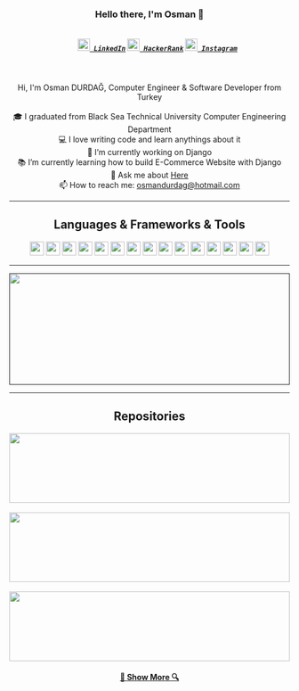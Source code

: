 <h3 align="center">Hello there, I'm Osman 👋</h3>
<h5 align="center">
  <code>
    <a href="https://www.linkedin.com/in/osmandurdag/" title="LinkedIn"><img width="22" src="https://github.com/zumrudu-anka/zumrudu-anka/blob/master/images/linkedin.svg"> LinkedIn</a></code>
  <code><a href="https://www.hackerrank.com/zumrudu_anka" title="HackerRank Profile"><img width="22" src="https://github.com/zumrudu-anka/zumrudu-anka/blob/master/images/hackerrank.png"> HackerRank</a></code>
  <code><a href="https://www.instagram.com/osman__durdag/" title="Instagram Profile"><img width="22" src="https://github.com/zumrudu-anka/zumrudu-anka/blob/master/images/instagram.svg"> Instagram</a></code>
</h5>
<br>
<p align="center">
  Hi, I'm Osman DURDAĞ, Computer Engineer & Software Developer from Turkey
  <br>
  <br>
  🎓 I graduated from Black Sea Technical University Computer Engineering Department
  <br>
  💻 I love writing code and learn anythings about it
  <br>
  🔬 I’m currently working on Django
  <br>
  📚 I’m currently learning how to build E-Commerce Website with Django
  <br>
  💬 Ask me about <a href="https://github.com/zumrudu-anka/zumrudu-anka/issues" title="Issues">Here</a>
  <br>
  📫 How to reach me: <a href="mailto: osmandurdag@hotmail.com">osmandurdag@hotmail.com</a>
</p>

<hr>

<h2 align="center">Languages & Frameworks & Tools</h2>

<p align="center">
  <code><img height="25" src="https://github.com/zumrudu-anka/zumrudu-anka/blob/master/images/c.svg"></code>
  <code><img height="25" src="https://github.com/zumrudu-anka/zumrudu-anka/blob/master/images/cpp.svg"></code>
  <code><img height="25" src="https://github.com/zumrudu-anka/zumrudu-anka/blob/master/images/cSharp.svg"></code>
  <code><img height="25" src="https://github.com/zumrudu-anka/zumrudu-anka/blob/master/images/python.svg"></code>
  <code><img height="25" src="https://github.com/zumrudu-anka/zumrudu-anka/blob/master/images/django.svg"></code>
  <code><img height="25" src="https://github.com/zumrudu-anka/zumrudu-anka/blob/master/images/javascript.svg"></code>
  <code><img height="25" src="https://github.com/zumrudu-anka/zumrudu-anka/blob/master/images/html5.svg"></code>
  <code><img height="25" src="https://github.com/zumrudu-anka/zumrudu-anka/blob/master/images/css.svg"></code>
  <code><img height="25" src="https://github.com/zumrudu-anka/zumrudu-anka/blob/master/images/angularjs.svg"></code>
  <code><img height="25" src="https://github.com/zumrudu-anka/zumrudu-anka/blob/master/images/dotnetcore.svg"></code>
  <code><img height="25" src="https://github.com/zumrudu-anka/zumrudu-anka/blob/master/images/jquery.svg"></code>
  <code><img height="25" src="https://github.com/zumrudu-anka/zumrudu-anka/blob/master/images/java.svg"></code>
  <code><img height="25" src="https://github.com/zumrudu-anka/zumrudu-anka/blob/master/images/json.svg"></code>
  <code><img height="25" src="https://github.com/zumrudu-anka/zumrudu-anka/blob/master/images/unity.svg"></code>
  <code><img height="25" src="https://github.com/zumrudu-anka/zumrudu-anka/blob/master/images/problemSolving.png"></code>
</p>

<!--

<table align="center">
  <thead>
    <tr>
      <th width="30%">Skill</th>
      <th>Degree</th>
    </tr>
  </thead>
  <tbody>
    <tr>
      <td align="center">
        <a href="" title="C"><img height="35" src="https://github.com/zumrudu-anka/zumrudu-anka/blob/master/images/c.svg"></a>
      </td>
      <td align="center">
          <code>
            💙 💙 💙 💙 💙 💙 💙 💙 🤍 🤍
          </code>
      </td>
    </tr>
    <tr>
      <td align="center">
        <a href="" title="C++"><img height="35" src="https://github.com/zumrudu-anka/zumrudu-anka/blob/master/images/cpp.svg"></a>
      </td>
      <td align="center">
          <code>
            💙 💙 💙 💙 💙 💙 💙 💙 💙 🤍
          </code>
      </td>
    </tr>
    <tr>
      <td align="center">
        <a href="" title="C#"><img height="35" src="https://github.com/zumrudu-anka/zumrudu-anka/blob/master/images/cSharp.svg"></a>
      </td>
      <td align="center">
          <code>
            💙 💙 💙 💙 💙 💙 💙 💙 🤍 🤍
          </code>
      </td>
    </tr>
    <tr>
      <td align="center">
        <a href="" title="Python"><img height="35" src="https://github.com/zumrudu-anka/zumrudu-anka/blob/master/images/python.svg"></a>
      </td>
      <td align="center">
          <code>
            💙 💙 💙 💙 💙 💙 💙 💙 💙 🤍
          </code>
      </td>
    </tr>
    <tr>
      <td align="center">
        <a href="" title="Django"><img height="25" src="https://github.com/zumrudu-anka/zumrudu-anka/blob/master/images/django.svg"></a>
      </td>
      <td align="center">
          <code>
            💙 💙 💙 💙 💙 💙 💙 💙 💙 🤍
          </code>
      </td>
    </tr>
    <tr>
      <td align="center">
        <a href="" title="JavaScript"><img height="35" src="https://github.com/zumrudu-anka/zumrudu-anka/blob/master/images/javascript.svg"></a>
      </td>
      <td align="center">
          <code>
            💙 💙 💙 💙 💙 💙 💙 💙 💙 🤍
          </code>
      </td>
    </tr>
    <tr>
      <td align="center">
        <a href="" title="HTML5"><img height="35" src="https://github.com/zumrudu-anka/zumrudu-anka/blob/master/images/html5.svg"></a>
      </td>
      <td align="center">
          <code>
            💙 💙 💙 💙 💙 💙 💙 💙 💙 🤍
          </code>
      </td>
    </tr>
    <tr>
      <td align="center">
        <a href="" title="CSS"><img height="35" src="https://github.com/zumrudu-anka/zumrudu-anka/blob/master/images/css.svg"></a>
      </td>
      <td align="center">
          <code>
            💙 💙 💙 💙 💙 💙 💙 💙 💙 🤍
          </code>
      </td>
    </tr>
    <tr>
      <td align="center">
        <a href="" title="Angular JS"><img height="25" src="https://github.com/zumrudu-anka/zumrudu-anka/blob/master/images/angularjs.svg"></a>
      </td>
      <td align="center">
          <code>
            💙 💙 💙 💙 💙 💙 💙 💙 🤍 🤍
          </code>
      </td>
    </tr>
    <tr>
      <td align="center">
        <a href="" title=".NetCore"><img height="25" src="https://github.com/zumrudu-anka/zumrudu-anka/blob/master/images/dotnetcore.svg"></a>
      </td>
      <td align="center">
          <code>
            💙 💙 💙 💙 💙 💙 💙 🤍 🤍 🤍
          </code>
      </td>
    </tr>
    <tr>
      <td align="center">
        <a href="" title="Jquery"><img height="25" src="https://github.com/zumrudu-anka/zumrudu-anka/blob/master/images/jquery.svg"></a>
      </td>
      <td align="center">
          <code>
            💙 💙 💙 💙 💙 💙 💙 💙 💙 🤍
          </code>
      </td>
    </tr>
    <tr>
      <td align="center">
        <a href="" title="Java"><img height="35" src="https://github.com/zumrudu-anka/zumrudu-anka/blob/master/images/java.svg"></a>
      </td>
      <td align="center">
          <code>
            💙 💙 💙 💙 💙 💙 💙 💙 🤍 🤍
          </code>
      </td>
    </tr>
    <tr>
      <td align="center">
        <a href="" title="JSON"><img height="25" src="https://github.com/zumrudu-anka/zumrudu-anka/blob/master/images/json.svg"></a>
      </td>
      <td align="center">
          <code>
            💙 💙 💙 💙 💙 💙 💙 💙 💙 🤍
          </code>
      </td>
    </tr>
    <tr>
      <td align="center">
        <a href="" title="Unity"><img height="25" src="https://github.com/zumrudu-anka/zumrudu-anka/blob/master/images/unity.svg"></a>
      </td>
      <td align="center">
          <code>
            💙 💙 💙 💙 💙 💙 🤍 🤍 🤍 🤍
          </code>
      </td>
    </tr>
  </tbody>
</table>

-->

<hr>

<a href="" title="My Github Stats"><img width="100%" height="200" src="https://github-readme-stats.vercel.app/api?username=zumrudu-anka&show_icons=true&theme=gotham"></a>

<hr>

<h2 align="center">Repositories</h2>

<a href="https://github.com/zumrudu-anka/Algorithms" title="Algorithms"><img width="100%" height="125" src="https://github-readme-stats.vercel.app/api/pin/?username=zumrudu-anka&repo=Algorithms&theme=gotham"></a>
<br>
<br>
<a href="https://github.com/zumrudu-anka/Turkce-Heceleme-CPP" title="Turkce-Heceleme-CPP"><img width="100%" height="125" src="https://github-readme-stats.vercel.app/api/pin/?username=zumrudu-anka&repo=Turkce-Heceleme-CPP&theme=gotham"></a>
<br>
<br>
<a href="https://github.com/zumrudu-anka/DataStructures" title="DataStructures"><img width="100%" height="125" src="https://github-readme-stats.vercel.app/api/pin/?username=zumrudu-anka&repo=DataStructures&theme=gotham"></a>
<br>
  <h4 align="center"><a href="https://github.com/zumrudu-anka/DataStructures" title="Show Repositories">🔎 Show More 🔍</a></h4>

<!-- [![ReadMe Card](https://github-readme-stats.vercel.app/api/pin/?username=zumrudu-anka&repo=Algorithms&theme=gotham)](https://github.com/zumrudu-anka/Algorithms)[![ReadMe Card](https://github-readme-stats.vercel.app/api/pin/?username=zumrudu-anka&repo=Turkce-Heceleme-CPP&theme=gotham)](https://github.com/zumrudu-anka/Turkce-Heceleme-CPP)
[![ReadMe Card](https://github-readme-stats.vercel.app/api/pin/?username=zumrudu-anka&repo=DataStructures&theme=gotham)](https://github.com/zumrudu-anka/DataStructures)
[![ReadMe Card](https://github-readme-stats.vercel.app/api/pin/?username=zumrudu-anka&repo=NeedlemanWunschAlgorithmWithOpenMP&theme=gotham)](https://github.com/zumrudu-anka/NeedlemanWunschAlgorithmWithOpenMP)
[![ReadMe Card](https://github-readme-stats.vercel.app/api/pin/?username=zumrudu-anka&repo=KTU-TraditionalComputerOlympics-2019&theme=gotham)](https://github.com/zumrudu-anka/KTU-TraditionalComputerOlympics-2019) -->

<!--
**zumrudu-anka/zumrudu-anka** is a ✨ _special_ ✨ repository because its `README.md` (this file) appears on your GitHub profile.

Here are some ideas to get you started:

- 🔭 I’m currently working on ...
- 🌱 I’m currently learning ...
- 👯 I’m looking to collaborate on ...
- 🤔 I’m looking for help with ...
- 💬 Ask me about ...
- 📫 How to reach me: ...
- 😄 Pronouns: ...
- ⚡ Fun fact: ...
-->
